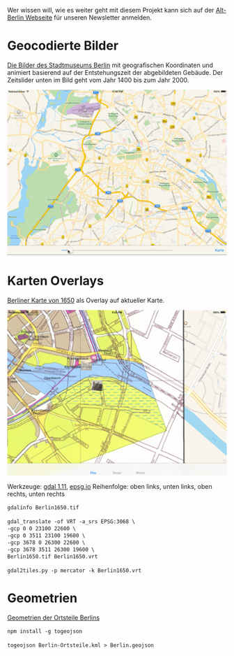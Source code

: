 Wer wissen will, wie es weiter geht mit diesem Projekt kann sich auf der [Alt-Berlin Webseite](http://altberlinapp.de) für unseren Newsletter anmelden.

Geocodierte Bilder
==================

[Die Bilder des Stadtmuseums Berlin](https://commons.wikimedia.org/wiki/Category:Stadtansichten_%28Stiftung_Stadtmuseum_Berlin%29) mit geografischen Koordinaten und animiert basierend auf der Entstehungszeit der abgebildeten Gebäude. Der Zeitslider unten im Bild geht vom Jahr 1400 bis zum Jahr 2000.

![Geocodierte Bilder](https://raw.githubusercontent.com/choefele/coding-da-vinci/master/Animated-Images.gif)

Karten Overlays
===============

[Berliner Karte von 1650](http://www.stadtentwicklung.berlin.de/geoinformation/geodateninfrastruktur/de/geodienste/atom.shtml) als Overlay auf aktueller Karte.

![Berlin 1650](Berlin1650.png)

Werkzeuge: [gdal 1.11](http://www.gdal.org/), [epsg.io](http://epsg.io/3068/map)
Reihenfolge: oben links, unten links, oben rechts, unten rechts

````
gdalinfo Berlin1650.tif

gdal_translate -of VRT -a_srs EPSG:3068 \
-gcp 0 0 23100 22600 \
-gcp 0 3511 23100 19600 \
-gcp 3678 0 26300 22600 \
-gcp 3678 3511 26300 19600 \
Berlin1650.tif Berlin1650.vrt

gdal2tiles.py -p mercator -k Berlin1650.vrt
````

Geometrien
==========

[Geometrien der Ortsteile Berlins](http://daten.berlin.de/datensaetze/geometrien-der-ortsteile-von-berlin-stand-072012)

````
npm install -g togeojson

togeojson Berlin-Ortsteile.kml > Berlin.geojson
````


